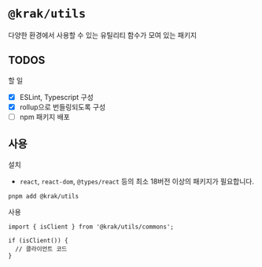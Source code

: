 # `@krak/utils`

다양한 환경에서 사용할 수 있는 유틸리티 함수가 모여 있는 패키지

## TODOS

할 일

- [x] ESLint, Typescript 구성
- [x] rollup으로 번들링되도록 구성
- [ ] npm 패키지 배포

## 사용

설치 

- `react`, `react-dom`, `@types/react` 등의 최소 18버전 이상의 패키지가 필요합니다.

```
pnpm add @krak/utils
```

사용

```
import { isClient } from '@krak/utils/commons';

if (isClient()) {
  // 클라이언트 코드
}
```